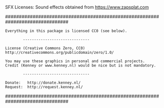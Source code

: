 SFX Licenses:
Sound effects obtained from https://www.zapsplat.com

###############################################################################


	Everything in this package is licensed CC0 (see below).

			------------------------------

	License (Creative Commons Zero, CC0)
	http://creativecommons.org/publicdomain/zero/1.0/

	You may use these graphics in personal and commercial projects.
	Credit (Kenney or www.kenney.nl) would be nice but is not mandatory.

			------------------------------

	Donate:   http://donate.kenney.nl/
	Request:  http://request.kenney.nl/


###############################################################################